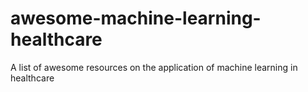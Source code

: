 # awesome-machine-learning-healthcare
A list of awesome resources on the application of machine learning in healthcare
